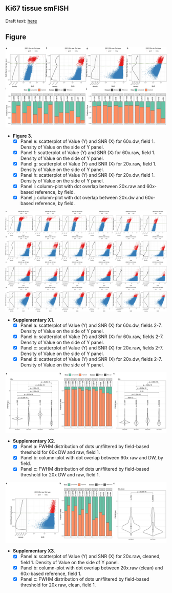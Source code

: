 ## Ki67 tissue smFISH

Draft text: [here](https://docs.google.com/document/d/1ynNk3r_2EZ8Ckp6chrSjGuqsaPwaHwm1uFVu63Jpbcc/edit)

## Figure

![Fig.3](figures/fig_3.jpg)

- **Figure 3**.
    + [x] Panel e: scatterplot of Value (Y) and SNR (X) for 60x.dw, field 1. Density of Value on the side of Y panel.
    + [x] Panel f: scatterplot of Value (Y) and SNR (X) for 60x.raw, field 1. Density of Value on the side of Y panel.
    + [x] Panel g: scatterplot of Value (Y) and SNR (X) for 20x.raw, field 1. Density of Value on the side of Y panel.
    + [x] Panel h: scatterplot of Value (Y) and SNR (X) for 20x.dw, field 1. Density of Value on the side of Y panel.
    + [x] Panel i: column-plot with dot overlap between 20x.raw and 60x-based reference, by field.
    + [x] Panel j: column-plot with dot overlap between 20x.dw and 60x-based reference, by field.

![Suppl.Fig.X1](figures/supp_fig_x1.jpg)

- **Supplementary X1**.
    + [x] Panel a: scatterplot of Value (Y) and SNR (X) for 60x.dw, fields 2-7. Density of Value on the side of Y panel.
    + [x] Panel b: scatterplot of Value (Y) and SNR (X) for 60x.raw, fields 2-7. Density of Value on the side of Y panel.
    + [x] Panel c: scatterplot of Value (Y) and SNR (X) for 20x.raw, fields 2-7. Density of Value on the side of Y panel.
    + [x] Panel d: scatterplot of Value (Y) and SNR (X) for 20x.dw, fields 2-7. Density of Value on the side of Y panel.

![Suppl.Fig.X2](figures/supp_fig_x2.jpg)

- **Supplementary X2**.
    + [x] Panel a: FWHM distribution of dots un/filtered by field-based threshold for 60x DW and raw, field 1.
    + [x] Panel b: column-plot with dot overlap between 60x raw and DW, by field.
    + [x] Panel c: FWHM distribution of dots un/filtered by field-based threshold for 20x DW and raw, field 1.

![Suppl.Fig.X3](figures/supp_fig_x3.jpg)

- **Supplementary X3**.
    + [x] Panel a: scatterplot of Value (Y) and SNR (X) for 20x.raw, cleaned, field 1. Density of Value on the side of Y panel.
    + [x] Panel b: column-plot with dot overlap between 20x.raw (clean) and 60x-based reference, field 1.
    + [x] Panel c: FWHM distribution of dots un/filtered by field-based threshold for 20x raw, clean, field 1.
